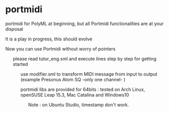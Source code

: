 # portmidi
portmidi for PolyML at beginning, but all Portmidi functionalities are at your disposal<p>
<p> It is a play in progress, this should evolve
<p> Now you can use Portmidi without worry of pointers
<ul> please read tutor_eng.sml and execute lines step by step for getting started
<ul> use modifier.sml to transform MIDI message from input to output (example Presonus Atom SQ -only one channel- )
<p> portmidi libs are provided for 64bits : tested on Arch Linux, openSUSE Leap 15.3, Mac Catalina and Windows10 
<ul> Note : on Ubuntu Studio, timestamp don't work.


